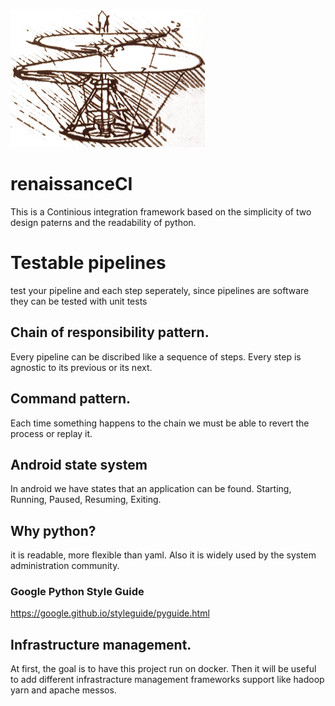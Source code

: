 ![alt text](renaissance_ci/resources/static_resources/helicopter.png)

# renaissanceCI
This is a Continious integration framework based on the simplicity of two design paterns and the readability of python.

# Testable pipelines
test your pipeline and each step seperately, since pipelines are software they can be tested with unit tests

## Chain of responsibility pattern.
Every pipeline can be discribed like a sequence of steps. Every step is agnostic to its previous or its next.

## Command pattern.
Each time something happens to the chain we must be able to revert the process or replay it.

## Android state system
In android we have states that an application can be found. Starting, Running, Paused, Resuming, Exiting.

## Why python?
it is readable, more flexible than yaml. Also it is widely used by the system administration community.
### Google Python Style Guide
https://google.github.io/styleguide/pyguide.html

## Infrastructure management.
At first, the goal is to have this project run on docker. Then it will be useful to add different infrastracture management frameworks support like hadoop yarn and apache messos.
